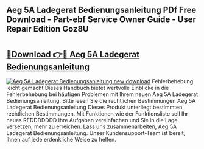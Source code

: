 ## Aeg 5A Ladegerat Bedienungsanleitung PDf Free Download - Part-ebf Service Owner Guide - User Repair Edition Goz8U

# <h2><a href="http://df5ark.blite.top/?on=Aeg+5A+Ladegerat+Bedienungsanleitung">🔗Download 👉🔴 Aeg 5A Ladegerat Bedienungsanleitung</a></h2>

[![Aeg 5A Ladegerat Bedienungsanleitung new download](https://i.imgur.com/lujVjoI.png)](http://df5ark.blite.top/?on=Aeg+5A+Ladegerat+Bedienungsanleitung)
Fehlerbehebung leicht gemacht Dieses Handbuch bietet wertvolle Einblicke in die Fehlerbehebung bei häufigen Problemen mit Ihrem neuen Aeg 5A Ladegerat Bedienungsanleitung. Bitte lesen Sie die rechtlichen Bestimmungen Aeg 5A Ladegerat Bedienungsanleitung Dieses Produkt unterliegt bestimmten rechtlichen Bestimmungen. Mit Funktionen wie der Funktionsliste soll Ihr neues REDDDDDDD Ihre Aufgaben vereinfachen und Sie in die Lage versetzen, mehr zu erreichen. Lass uns zusammenarbeiten, Aeg 5A Ladegerat Bedienungsanleitung. Unser Kundensupport-Team ist bereit, Ihnen auf jede erdenkliche Weise zu helfen.
